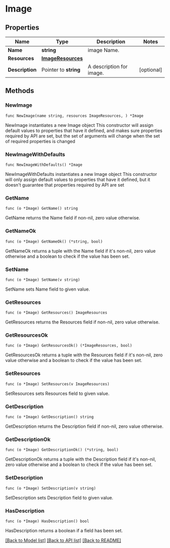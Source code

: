 # Image

## Properties

Name | Type | Description | Notes
------------ | ------------- | ------------- | -------------
**Name** | **string** | image Name. | 
**Resources** | [**ImageResources**](ImageResources.md) |  | 
**Description** | Pointer to **string** | A description for image. | [optional] 

## Methods

### NewImage

`func NewImage(name string, resources ImageResources, ) *Image`

NewImage instantiates a new Image object
This constructor will assign default values to properties that have it defined,
and makes sure properties required by API are set, but the set of arguments
will change when the set of required properties is changed

### NewImageWithDefaults

`func NewImageWithDefaults() *Image`

NewImageWithDefaults instantiates a new Image object
This constructor will only assign default values to properties that have it defined,
but it doesn't guarantee that properties required by API are set

### GetName

`func (o *Image) GetName() string`

GetName returns the Name field if non-nil, zero value otherwise.

### GetNameOk

`func (o *Image) GetNameOk() (*string, bool)`

GetNameOk returns a tuple with the Name field if it's non-nil, zero value otherwise
and a boolean to check if the value has been set.

### SetName

`func (o *Image) SetName(v string)`

SetName sets Name field to given value.


### GetResources

`func (o *Image) GetResources() ImageResources`

GetResources returns the Resources field if non-nil, zero value otherwise.

### GetResourcesOk

`func (o *Image) GetResourcesOk() (*ImageResources, bool)`

GetResourcesOk returns a tuple with the Resources field if it's non-nil, zero value otherwise
and a boolean to check if the value has been set.

### SetResources

`func (o *Image) SetResources(v ImageResources)`

SetResources sets Resources field to given value.


### GetDescription

`func (o *Image) GetDescription() string`

GetDescription returns the Description field if non-nil, zero value otherwise.

### GetDescriptionOk

`func (o *Image) GetDescriptionOk() (*string, bool)`

GetDescriptionOk returns a tuple with the Description field if it's non-nil, zero value otherwise
and a boolean to check if the value has been set.

### SetDescription

`func (o *Image) SetDescription(v string)`

SetDescription sets Description field to given value.

### HasDescription

`func (o *Image) HasDescription() bool`

HasDescription returns a boolean if a field has been set.


[[Back to Model list]](../README.md#documentation-for-models) [[Back to API list]](../README.md#documentation-for-api-endpoints) [[Back to README]](../README.md)


